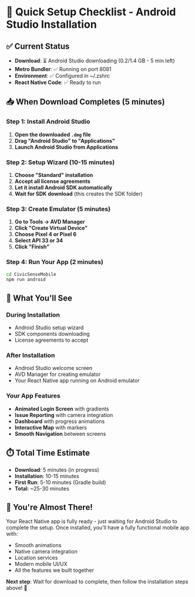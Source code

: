 # 🚀 Quick Setup Checklist - Android Studio Installation

## ✅ **Current Status**
- **Download**: ⏳ Android Studio downloading (0.2/1.4 GB - 5 min left)
- **Metro Bundler**: ✅ Running on port 8081
- **Environment**: ✅ Configured in ~/.zshrc
- **React Native Code**: ✅ Ready to run

## 📥 **When Download Completes (5 minutes)**

### Step 1: Install Android Studio
1. **Open the downloaded `.dmg` file**
2. **Drag "Android Studio" to "Applications"**
3. **Launch Android Studio from Applications**

### Step 2: Setup Wizard (10-15 minutes)
1. **Choose "Standard" installation**
2. **Accept all license agreements**
3. **Let it install Android SDK automatically**
4. **Wait for SDK download** (this creates the SDK folder)

### Step 3: Create Emulator (5 minutes)
1. **Go to Tools → AVD Manager**
2. **Click "Create Virtual Device"**
3. **Choose Pixel 4 or Pixel 6**
4. **Select API 33 or 34**
5. **Click "Finish"**

### Step 4: Run Your App (2 minutes)
```bash
cd CivicSenseMobile
npm run android
```

## 🎯 **What You'll See**

### During Installation
- Android Studio setup wizard
- SDK components downloading
- License agreements to accept

### After Installation
- Android Studio welcome screen
- AVD Manager for creating emulator
- Your React Native app running on Android emulator

### Your App Features
- **Animated Login Screen** with gradients
- **Issue Reporting** with camera integration
- **Dashboard** with progress animations
- **Interactive Map** with markers
- **Smooth Navigation** between screens

## ⏱️ **Total Time Estimate**
- **Download**: 5 minutes (in progress)
- **Installation**: 10-15 minutes
- **First Run**: 5-10 minutes (Gradle build)
- **Total**: ~25-30 minutes

## 🎉 **You're Almost There!**

Your React Native app is fully ready - just waiting for Android Studio to complete the setup. Once installed, you'll have a fully functional mobile app with:
- Smooth animations
- Native camera integration
- Location services
- Modern mobile UI/UX
- All the features we built together

**Next step**: Wait for download to complete, then follow the installation steps above! 🚀
